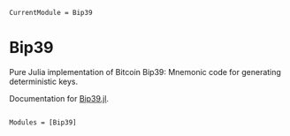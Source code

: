 ```@meta
CurrentModule = Bip39
```

# Bip39
Pure Julia implementation of Bitcoin Bip39: Mnemonic code for generating deterministic keys.


Documentation for [Bip39.jl](https://github.com/iskyd/Bip39.jl).

```@index
```

```@autodocs
Modules = [Bip39]
```
